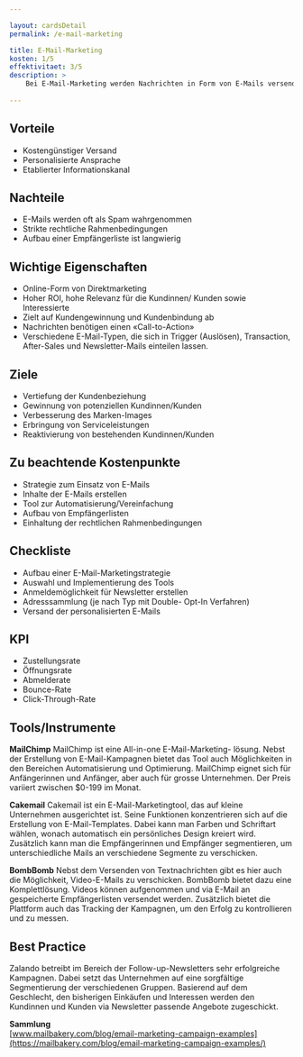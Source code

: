 ```yaml
---

layout: cardsDetail
permalink: /e-mail-marketing

title: E-Mail-Marketing
kosten: 1/5
effektivitaet: 3/5
description: >
    Bei E-Mail-Marketing werden Nachrichten in Form von E-Mails versendet, um bestehende Kundenbeziehungen auszubauen, zu festigen und die Empfängerinnen und Empfänger über Produkte und Dienstleistungen zu informieren. Da die Zielgruppen direkt angesprochen werden, handelt es sich hierbei um Direktmarketing. Besteht eine qualitativ hochwertige Empfängerliste, ist diese Form des Marketings sehr effektiv.
    
---
```


## Vorteile
- Kostengünstiger Versand
- Personalisierte Ansprache
- Etablierter Informationskanal

## Nachteile
- E-Mails werden oft als Spam wahrgenommen
- Strikte rechtliche Rahmenbedingungen
- Aufbau einer Empfängerliste ist langwierig

## Wichtige Eigenschaften
- Online-Form von Direktmarketing
- Hoher ROI, hohe Relevanz für die Kundinnen/ Kunden sowie Interessierte
- Zielt auf Kundengewinnung und Kundenbindung ab
- Nachrichten benötigen einen «Call-to-Action»
- Verschiedene E-Mail-Typen, die sich in
Trigger (Auslösen), Transaction, After-Sales und Newsletter-Mails einteilen lassen.

## Ziele
- Vertiefung der Kundenbeziehung
- Gewinnung von potenziellen Kundinnen/Kunden
- Verbesserung des Marken-Images
- Erbringung von Serviceleistungen
- Reaktivierung von bestehenden Kundinnen/Kunden

## Zu beachtende Kostenpunkte
- Strategie zum Einsatz von E-Mails
- Inhalte der E-Mails erstellen
- Tool zur Automatisierung/Vereinfachung
- Aufbau von Empfängerlisten
- Einhaltung der rechtlichen Rahmenbedingungen

## Checkliste
- Aufbau einer E-Mail-Marketingstrategie
- Auswahl und Implementierung des Tools
- Anmeldemöglichkeit für Newsletter erstellen
- Adresssammlung (je nach Typ mit Double- Opt-In Verfahren)
- Versand der personalisierten E-Mails

## KPI
- Zustellungsrate
- Öffnungsrate
- Abmelderate
- Bounce-Rate
- Click-Through-Rate

## Tools/Instrumente

**MailChimp**
MailChimp ist eine All-in-one E-Mail-Marketing- lösung. Nebst der Erstellung von E-Mail-Kampagnen bietet das Tool auch Möglichkeiten in den Bereichen Automatisierung und Optimierung. MailChimp eignet sich für Anfängerinnen und Anfänger, aber auch für grosse Unternehmen. Der Preis variiert zwischen $0-199 im Monat.

**Cakemail**
Cakemail ist ein E-Mail-Marketingtool, das auf kleine Unternehmen ausgerichtet ist. Seine Funktionen konzentrieren sich auf die Erstellung von E-Mail-Templates. Dabei kann man Farben und Schriftart wählen, wonach automatisch ein persönliches Design kreiert wird. Zusätzlich kann man die Empfängerinnen und Empfänger segmentieren, um unterschiedliche Mails an verschiedene Segmente zu verschicken.

**BombBomb**
Nebst dem Versenden von Textnachrichten gibt es hier auch die Möglichkeit, Video-E-Mails zu verschicken. BombBomb bietet dazu eine Komplettlösung. Videos können aufgenommen und via E-Mail an gespeicherte Empfängerlisten versendet werden. Zusätzlich bietet die Plattform auch das Tracking der Kampagnen, um den Erfolg zu kontrollieren und zu messen.

## Best Practice
Zalando betreibt im Bereich der Follow-up-Newsletters sehr erfolgreiche Kampagnen. Dabei setzt das Unternehmen auf eine sorgfältige Segmentierung der verschiedenen Gruppen. Basierend auf dem Geschlecht, den bisherigen Einkäufen und Interessen werden den Kundinnen und Kunden via Newsletter passende Angebote zugeschickt.

**Sammlung**  
[www.mailbakery.com/blog/email-marketing-campaign-examples](https://mailbakery.com/blog/email-marketing-campaign-examples/)
